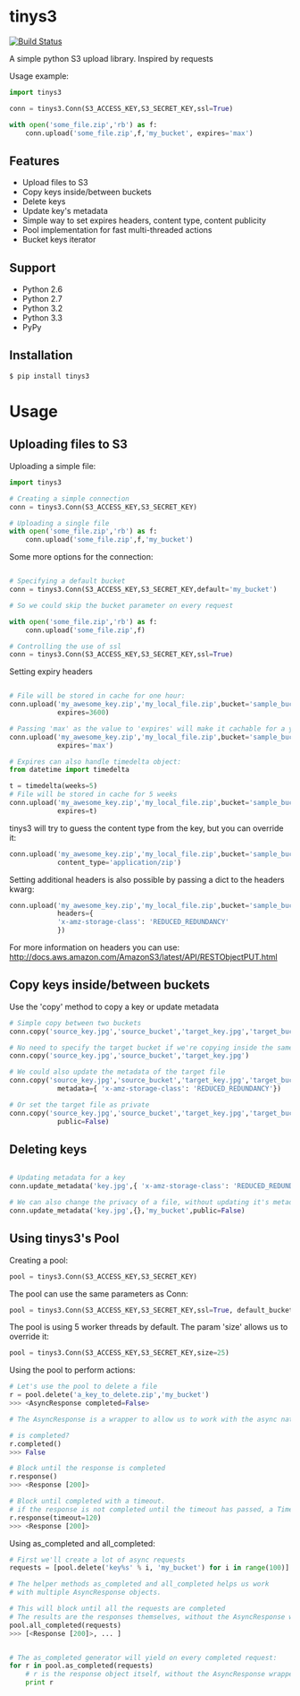 tinys3
======

[![Build Status](https://travis-ci.org/smore-inc/tinys3.png?branch=master)](https://travis-ci.org/smore-inc/tinys3)

A simple python S3 upload library. Inspired by requests

Usage example:

```python
import tinys3

conn = tinys3.Conn(S3_ACCESS_KEY,S3_SECRET_KEY,ssl=True)

with open('some_file.zip','rb') as f:
    conn.upload('some_file.zip',f,'my_bucket', expires='max')

```


Features
--------

* Upload files to S3
* Copy keys inside/between buckets
* Delete keys
* Update key's metadata
* Simple way to set expires headers, content type, content publicity
* Pool implementation for fast multi-threaded actions
* Bucket keys iterator


Support
-------
* Python 2.6
* Python 2.7
* Python 3.2
* Python 3.3
* PyPy

Installation
------------

```
$ pip install tinys3
```


Usage
=====


Uploading files to S3
---------------------

Uploading a simple file:

```python
import tinys3

# Creating a simple connection
conn = tinys3.Conn(S3_ACCESS_KEY,S3_SECRET_KEY)

# Uploading a single file
with open('some_file.zip','rb') as f:
    conn.upload('some_file.zip',f,'my_bucket')
```

Some more options for the connection:

```python

# Specifying a default bucket
conn = tinys3.Conn(S3_ACCESS_KEY,S3_SECRET_KEY,default='my_bucket')

# So we could skip the bucket parameter on every request

with open('some_file.zip','rb') as f:
    conn.upload('some_file.zip',f)

# Controlling the use of ssl
conn = tinys3.Conn(S3_ACCESS_KEY,S3_SECRET_KEY,ssl=True)
```

Setting expiry headers

```python

# File will be stored in cache for one hour:
conn.upload('my_awesome_key.zip','my_local_file.zip',bucket='sample_bucket',
            expires=3600)

# Passing 'max' as the value to 'expires' will make it cachable for a year
conn.upload('my_awesome_key.zip','my_local_file.zip',bucket='sample_bucket',
            expires='max')

# Expires can also handle timedelta object:
from datetime import timedelta

t = timedelta(weeks=5)
# File will be stored in cache for 5 weeks
conn.upload('my_awesome_key.zip','my_local_file.zip',bucket='sample_bucket',
            expires=t)
```

tinys3 will try to guess the content type from the key, but you can override it:

```python
conn.upload('my_awesome_key.zip','my_local_file.zip',bucket='sample_bucket',
            content_type='application/zip')
```

Setting additional headers is also possible by passing a dict to the headers kwarg:

```python
conn.upload('my_awesome_key.zip','my_local_file.zip',bucket='sample_bucket',
            headers={
            'x-amz-storage-class': 'REDUCED_REDUNDANCY'
            })
```

For more information on headers you can use:
http://docs.aws.amazon.com/AmazonS3/latest/API/RESTObjectPUT.html


Copy keys inside/between buckets
--------------------------------


Use the 'copy' method to copy a key or update metadata

```python
# Simple copy between two buckets
conn.copy('source_key.jpg','source_bucket','target_key.jpg','target_bucket')

# No need to specify the target bucket if we're copying inside the same bucket
conn.copy('source_key.jpg','source_bucket','target_key.jpg')

# We could also update the metadata of the target file
conn.copy('source_key.jpg','source_bucket','target_key.jpg','target_bucket',
            metadata={ 'x-amz-storage-class': 'REDUCED_REDUNDANCY'})

# Or set the target file as private
conn.copy('source_key.jpg','source_bucket','target_key.jpg','target_bucket',
            public=False)

```

Deleting keys
-------------

```python

# Updating metadata for a key
conn.update_metadata('key.jpg',{ 'x-amz-storage-class': 'REDUCED_REDUNDANCY'},'my_bucket')

# We can also change the privacy of a file, without updating it's metadata
conn.update_metadata('key.jpg',{},'my_bucket',public=False)

```

Using tinys3's Pool
-------------------

Creating a pool:

```python
pool = tinys3.Conn(S3_ACCESS_KEY,S3_SECRET_KEY)
```

The pool can use the same parameters as Conn:
```python
pool = tinys3.Conn(S3_ACCESS_KEY,S3_SECRET_KEY,ssl=True, default_bucket='my_bucket')
```

The pool is using 5 worker threads by default. The param 'size' allows us to override it:
```python
pool = tinys3.Conn(S3_ACCESS_KEY,S3_SECRET_KEY,size=25)
```

Using the pool to perform actions:

```python
# Let's use the pool to delete a file
r = pool.delete('a_key_to_delete.zip','my_bucket')
>>> <AsyncResponse completed=False>

# The AsyncResponse is a wrapper to allow us to work with the async nature of the pool

# is completed?
r.completed()
>>> False

# Block until the response is completed
r.response()
>>> <Response [200]>

# Block until completed with a timeout.
# if the response is not completed until the timeout has passed, a TimeoutError will be raised
r.response(timeout=120)
>>> <Response [200]>

```

Using as_completed and all_completed:

```python
# First we'll create a lot of async requests
requests = [pool.delete('key%s' % i, 'my_bucket') for i in range(100)]

# The helper methods as_completed and all_completed helps us work
# with multiple AsyncResponse objects.

# This will block until all the requests are completed
# The results are the responses themselves, without the AsyncResponse wrappers
pool.all_completed(requests)
>>> [<Response [200]>, ... ]


# The as_completed generator will yield on every completed request:
for r in pool.as_completed(requests)
    # r is the response object itself, without the AsyncResponse wrapper
    print r
```

